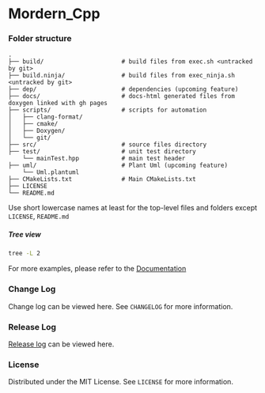 # Mordern_Cpp

### Folder structure
    .
    ├── build/                      # build files from exec.sh <untracked by git>
    ├── build.ninja/                # build files from exec_ninja.sh <untracked by git>
    ├── dep/                        # dependencies (upcoming feature)
    ├── docs/                       # docs-html generated files from doxygen linked with gh pages
    ├── scripts/                    # scripts for automation
    │   ├── clang-format/
    │   ├── cmake/
    │   ├── Doxygen/
    │   └── git/
    ├── src/                        # source files directory
    ├── test/                       # unit test directory
        └── mainTest.hpp            # main test header
    ├── uml/                        # Plant Uml (upcoming feature)
        └── Uml.plantuml
    ├── CMakeLists.txt              # Main CMakeLists.txt
    ├── LICENSE         
    └── README.md   
    
Use short lowercase names at least for the top-level files and folders except `LICENSE`, `README.md`

##### Tree view
```bash
tree -L 2
```
For more examples, please refer to the [Documentation](https://neeraj2k18.github.io/Mordern_Cpp//)

<!--change and Release Log -->
### Change Log
Change log can be viewed here. See `CHANGELOG` for more information.

### Release Log
[Release log](https://github.com/Neeraj2K18/Mordern_Cpp/releases) can be viewed here.

<!-- LICENSE -->
### License
Distributed under the MIT License. See `LICENSE` for more information.
